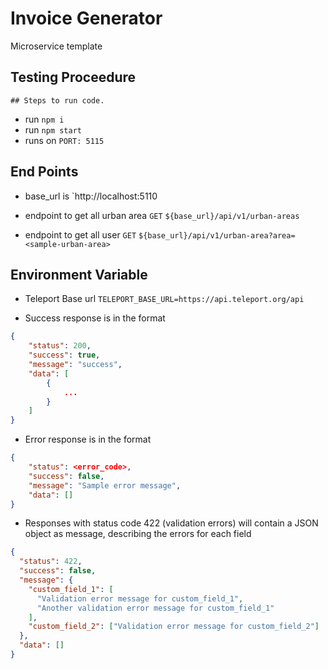 # Invoice Generator

Microservice template

## Testing Proceedure

```
## Steps to run code.
```

- run `npm i`
- run `npm start`
- runs on `PORT: 5115`

## End Points
- base_url is `http://localhost:5110

- endpoint to get all urban area `GET` `${base_url}/api/v1/urban-areas`

- endpoint to get all user `GET` `${base_url}/api/v1/urban-area?area=<sample-urban-area>`

## Environment Variable

- Teleport Base url `TELEPORT_BASE_URL=https://api.teleport.org/api`

- Success response is in the format

```json
{
    "status": 200,
    "success": true,
    "message": "success",
    "data": [
        {
            ...
        }
    ]
}
```

- Error response is in the format

```json
{
    "status": <error_code>,
    "success": false,
    "message": "Sample error message",
    "data": []
}
```

- Responses with status code 422 (validation errors) will contain a JSON object as message, describing the errors for each field

```json
{
  "status": 422,
  "success": false,
  "message": {
    "custom_field_1": [
      "Validation error message for custom_field_1",
      "Another validation error message for custom_field_1"
    ],
    "custom_field_2": ["Validation error message for custom_field_2"]
  },
  "data": []
}
```
